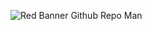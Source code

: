 ![Red Banner Github Repo Man](https://user-images.githubusercontent.com/91844316/203590436-4180c621-2c86-4045-971b-01dce5ded834.png)

